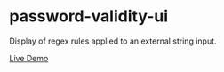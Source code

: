 # password-validity-ui
Display of regex rules applied to an external string input.

[Live Demo](https://stanton-gary.github.io/password-validity-ui/Pages/TestPage.html)
